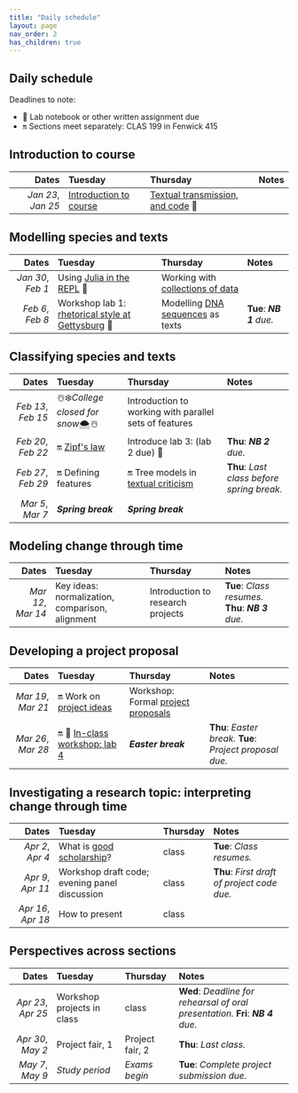 ```yaml
---
title: "Daily schedule"
layout: page
nav_order: 2
has_children: true
---
```


## Daily schedule

Deadlines to note:

- 📓 Lab notebook or other written assignment due
- 🔛 Sections meet separately: CLAS 199 in Fenwick 415


## Introduction to course

| Dates | Tuesday | Thursday | Notes |
| ---: | :--- | :--- | :--- |
| *Jan 23*, *Jan 25* | [Introduction to course](../classes/intro/) | [Textual transmission, and code](../classes/content+tech1/) 📓 |  |

## Modelling species and texts

| Dates | Tuesday | Thursday | Notes |
| ---: | :--- | :--- | :--- |
| *Jan 30*, *Feb 1* | Using [Julia in the REPL](../classes/repl1/) 📓 | Working with [collections of data](../classes/collections/) |  |
| *Feb 6*, *Feb 8* | Workshop lab 1: [rhetorical style at Gettysburg](../labs/lab1/) 📓 | Modelling [DNA sequences](../classes/dna/) as texts | **Tue**: ***NB 1** due.* |

## Classifying species and texts

| Dates | Tuesday | Thursday | Notes |
| ---: | :--- | :--- | :--- |
| *Feb 13*, *Feb 15* | ☃️❄️*College closed for snow*🌨☃️ | Introduction to working with parallel sets of features |  |
| *Feb 20*, *Feb 22* | 🔛  [Zipf's law](../classes/zipf/) | Introduce lab 3:  (lab 2 due) 📓 | **Thu**: ***NB 2** due.* |
| *Feb 27*, *Feb 29* | 🔛 Defining features  | 🔛 Tree models in [textual criticism](../classes/trees-texts/) | **Thu**: *Last class before spring break.* |
| *Mar 5*, *Mar 7* | ***Spring break*** | ***Spring break*** |  |

## Modeling change through time

| Dates | Tuesday | Thursday | Notes |
| ---: | :--- | :--- | :--- |
| *Mar 12*, *Mar 14* | Key ideas: normalization, comparison, alignment | Introduction to research projects | **Tue**: *Class resumes.* **Thu**: ***NB 3** due.* |

## Developing a project proposal

| Dates | Tuesday | Thursday | Notes |
| ---: | :--- | :--- | :--- |
| *Mar 19*, *Mar 21* | 🔛 Work on [project ideas](../classes/project-ideas/) | Workshop: Formal [project proposals](../project/stage2/) |  |
| *Mar 26*, *Mar 28* | 🔛 📓 [In-class workshop: lab 4](../labs/lab4/) | ***Easter break*** | **Thu**: *Easter break.* **Tue**: *Project proposal due.* |

## Investigating a research topic: interpreting change through time

| Dates | Tuesday | Thursday | Notes |
| ---: | :--- | :--- | :--- |
| *Apr 2*, *Apr 4* | What is [good scholarship](../classes/good_scholarship/)? | class | **Tue**: *Class resumes.* |
| *Apr 9*, *Apr 11* | Workshop draft code; evening panel discussion | class | **Thu**: *First draft of project code due.* |
| *Apr 16*, *Apr 18* | How to present | class |  |

## Perspectives across sections

| Dates | Tuesday | Thursday | Notes |
| ---: | :--- | :--- | :--- |
| *Apr 23*, *Apr 25* | Workshop projects in class | class | **Wed**: *Deadline for rehearsal of oral presentation.* **Fri**: ***NB 4** due.* |
| *Apr 30*, *May 2* | Project fair, 1 | Project fair, 2 | **Thu**: *Last class.* |
| *May 7*, *May 9* | *Study period* | *Exams begin* | **Tue**: *Complete project submission due.* |